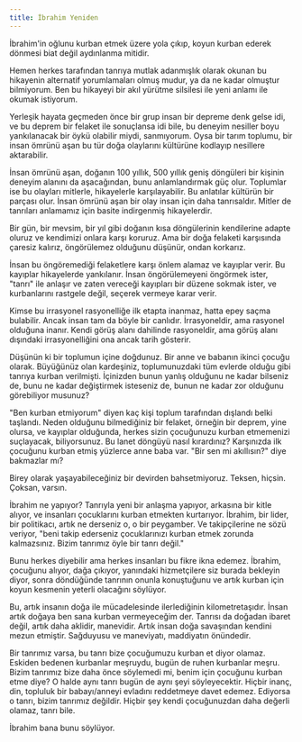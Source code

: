 ```yaml
---
title: İbrahim Yeniden
---
```


İbrahim'in oğlunu kurban etmek üzere yola çıkıp, koyun kurban ederek dönmesi
biat değil aydınlanma mitidir.

Hemen herkes tarafından tanrıya mutlak adanmışlık olarak okunan bu hikayenin
alternatif yorumlamaları olmuş mudur, ya da ne kadar olmuştur bilmiyorum. Ben bu
hikayeyi bir akıl yürütme silsilesi ile yeni anlamı ile okumak istiyorum.

Yerleşik hayata geçmeden önce bir grup insan bir depreme denk gelse idi, ve bu
deprem bir felaket ile sonuçlansa idi bile, bu deneyim nesiller boyu
yankılanacak bir öykü olabilir miydi, sanmıyorum. Oysa bir tarım toplumu, bir
insan ömrünü aşan bu tür doğa olaylarını kültürüne kodlayıp nesillere
aktarabilir.

İnsan ömrünü aşan, doğanın 100 yıllık, 500 yıllık geniş döngüleri bir kişinin
deneyim alanını da aşacağından, bunu anlamlandırmak güç olur. Toplumlar ise bu
olayları mitlerle, hikayelerle karşılayabilir. Bu anlatılar kültürün bir parçası
olur. İnsan ömrünü aşan bir olay insan için daha tanrısaldır. Mitler de
tanrıları anlamamız için basite indirgenmiş hikayelerdir.

Bir gün, bir mevsim, bir yıl gibi doğanın kısa döngülerinin kendilerine adapte
oluruz ve kendimizi onlara karşı koruruz. Ama bir doğa felaketi karşısında
çaresiz kalırız, öngörülemez olduğunu düşünür, ondan korkarız.

İnsan bu öngöremediği felaketlere karşı önlem alamaz ve kayıplar verir. Bu
kayıplar hikayelerde yankılanır. İnsan öngörülemeyeni öngörmek ister, "tanrı"
ile anlaşır ve zaten vereceği kayıpları bir düzene sokmak ister, ve kurbanlarını
rastgele değil, seçerek vermeye karar verir.

Kimse bu irrasyonel rasyonelliğe ilk etapta inanmaz, hatta epey saçma bulabilir.
Ancak insan tam da böyle bir canlıdır. İrrasyoneldir, ama rasyonel olduğuna
inanır. Kendi görüş alanı dahilinde rasyoneldir, ama görüş alanı dışındaki
irrasyonelliğini ona ancak tarih gösterir.

Düşünün ki bir toplumun içine doğdunuz. Bir anne ve babanın ikinci çocuğu
olarak. Büyüğünüz olan kardeşiniz, toplumunuzdaki tüm evlerde olduğu gibi
tanrıya kurban verilmişti. İçinizden bunun yanlış olduğunu ne kadar bilseniz de,
bunu ne kadar değiştirmek isteseniz de, bunun ne kadar zor olduğunu görebiliyor
musunuz?

"Ben kurban etmiyorum" diyen kaç kişi toplum tarafından dışlandı belki taşlandı.
Neden olduğunu bilmediğiniz bir felaket, örneğin bir deprem, yine olursa, ve
kayıplar olduğunda, herkes sizin çocuğunuzu kurban etmemenizi suçlayacak,
biliyorsunuz. Bu lanet döngüyü nasıl kırardınız? Karşınızda ilk çocuğunu kurban
etmiş yüzlerce anne baba var. "Bir sen mi akıllısın?" diye bakmazlar mı?

Birey olarak yaşayabileceğiniz bir devirden bahsetmiyoruz. Teksen, hiçsin.
Çoksan, varsın.

İbrahim ne yapıyor? Tanrıyla yeni bir anlaşma yapıyor, arkasına bir kitle
alıyor, ve insanları çocuklarını kurban etmekten kurtarıyor. İbrahim, bir lider,
bir politikacı, artık ne derseniz o, o bir peygamber. Ve takipçilerine ne sözü
veriyor, "beni takip ederseniz çocuklarınızı kurban etmek zorunda kalmazsınız.
Bizim tanrımız öyle bir tanrı değil."

Bunu herkes diyebilir ama herkes insanları bu fikre ikna edemez. İbrahim,
çocuğunu alıyor, dağa çıkıyor, yanındaki hizmetçilere siz burada bekleyin diyor,
sonra döndüğünde tanrının onunla konuştuğunu ve artık kurban için koyun kesmenin
yeterli olacağını söylüyor.

Bu, artık insanın doğa ile mücadelesinde ilerlediğinin kilometretaşıdır. İnsan
artık doğaya ben sana kurban vermeyeceğim der. Tanrısı da doğadan ibaret değil,
artık daha aklidir, manevidir. Artık insan doğa savaşından kendini mezun
etmiştir. Sağduyusu ve maneviyatı, maddiyatın önündedir.

Bir tanrımız varsa, bu tanrı bize çocuğumuzu kurban et diyor olamaz. Eskiden
bedenen kurbanlar meşruydu, bugün de ruhen kurbanlar meşru. Bizim tanrımız bize
daha önce söylemedi mi, benim için çocuğunu kurban etme diye? O halde aynı tanrı
bugün de aynı şeyi söyleyecektir. Hiçbir inanç, din, topluluk bir babayı/anneyi
evladını reddetmeye davet edemez. Ediyorsa o tanrı, bizim tanrımız değildir.
Hiçbir şey kendi çocuğunuzdan daha değerli olamaz, tanrı bile.

İbrahim bana bunu söylüyor.
